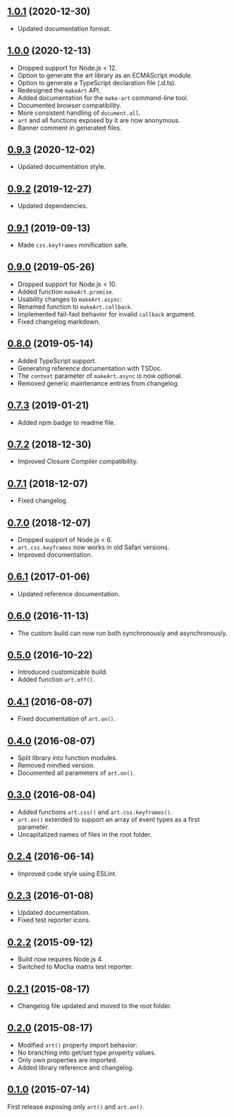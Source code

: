 <a name="1.0.1"></a>
## [1.0.1](https://github.com/fasttime/art/releases/tag/1.0.1) (2020-12-30)

* Updated documentation format.

<a name="1.0.0"></a>
## [1.0.0](https://github.com/fasttime/art/releases/tag/1.0.0) (2020-12-13)

* Dropped support for Node.js < 12.
* Option to generate the art library as an ECMAScript module.
* Option to generate a TypeScript declaration file (.d.ts).
* Redesigned the `makeArt` API.
* Added documentation for the `make-art` command-line tool.
* Documented browser compatibility.
* More consistent handling of `document.all`.
* `art` and all functions exposed by it are now anonymous.
* Banner comment in generated files.

<a name="0.9.3"></a>
## [0.9.3](https://github.com/fasttime/art/releases/tag/0.9.3) (2020-12-02)

* Updated documentation style.

<a name="0.9.2"></a>
## [0.9.2](https://github.com/fasttime/art/releases/tag/0.9.2) (2019-12-27)

* Updated dependencies.

<a name="0.9.1"></a>
## [0.9.1](https://github.com/fasttime/art/releases/tag/0.9.1) (2019-09-13)

* Made `css.keyframes` minification safe.

<a name="0.9.0"></a>
## [0.9.0](https://github.com/fasttime/art/releases/tag/0.9.0) (2019-05-26)

* Dropped support for Node.js < 10.
* Added function `makeArt.promise`.
* Usability changes to `makeArt.async`:
 * Renamed function to `makeArt.callback`.
 * Implemented fail-fast behavior for invalid `callback` argument.
* Fixed changelog markdown.

<a name="0.8.0"></a>
## [0.8.0](https://github.com/fasttime/art/releases/tag/0.8.0) (2019-05-14)

* Added TypeScript support.
* Generating reference documentation with TSDoc.
* The `context` parameter of `makeArt.async` is now optional.
* Removed generic maintenance entries from changelog.

<a name="0.7.3"></a>
## [0.7.3](https://github.com/fasttime/art/releases/tag/0.7.3) (2019-01-21)

* Added npm badge to readme file.

<a name="0.7.2"></a>
## [0.7.2](https://github.com/fasttime/art/releases/tag/0.7.2) (2018-12-30)

* Improved Closure Compiler compatibility.

<a name="0.7.1"></a>
## [0.7.1](https://github.com/fasttime/art/releases/tag/0.7.1) (2018-12-07)

* Fixed changelog.

<a name="0.7.0"></a>
## [0.7.0](https://github.com/fasttime/art/releases/tag/0.7.0) (2018-12-07)

* Dropped support of Node.js < 6.
* `art.css.keyframes` now works in old Safari versions.
* Improved documentation.

<a name="0.6.1"></a>
## [0.6.1](https://github.com/fasttime/art/releases/tag/0.6.1) (2017-01-06)

* Updated reference documentation.

<a name="0.6.0"></a>
## [0.6.0](https://github.com/fasttime/art/releases/tag/0.6.0) (2016-11-13)

* The custom build can now run both synchronously and asynchronously.

<a name="0.5.0"></a>
## [0.5.0](https://github.com/fasttime/art/releases/tag/0.5.0) (2016-10-22)

* Introduced customizable build.
* Added function `art.off()`.

<a name="0.4.1"></a>
## [0.4.1](https://github.com/fasttime/art/releases/tag/0.4.1) (2016-08-07)

* Fixed documentation of `art.on()`.

<a name="0.4.0"></a>
## [0.4.0](https://github.com/fasttime/art/releases/tag/0.4.0) (2016-08-07)

* Split library into function modules.
* Removed minified version.
* Documented all parameters of `art.on()`.

<a name="0.3.0"></a>
## [0.3.0](https://github.com/fasttime/art/releases/tag/0.3.0) (2016-08-04)

* Added functions `art.css()` and `art.css.keyframes()`.
* `art.on()` extended to support an array of event types as a first parameter.
* Uncapitalized names of files in the root folder.

<a name="0.2.4"></a>
## [0.2.4](https://github.com/fasttime/art/releases/tag/0.2.4) (2016-06-14)

* Improved code style using ESLint.

<a name="0.2.3"></a>
## [0.2.3](https://github.com/fasttime/art/releases/tag/0.2.3) (2016-01-08)

* Updated documentation.
* Fixed test reporter icons.

<a name="0.2.2"></a>
## [0.2.2](https://github.com/fasttime/art/releases/tag/0.2.2) (2015-09-12)

* Build now requires Node.js 4.
* Switched to Mocha matrix test reporter.

<a name="0.2.1"></a>
## [0.2.1](https://github.com/fasttime/art/releases/tag/0.2.1) (2015-08-17)

* Changelog file updated and moved to the root folder.

<a name="0.2.0"></a>
## [0.2.0](https://github.com/fasttime/art/releases/tag/0.2.0) (2015-08-17)

* Modified `art()` property import behavior:
 * No branching into get/set type property values.
 * Only own properties are imported.
* Added library reference and changelog.

<a name="0.1.0"></a>
## [0.1.0](https://github.com/fasttime/art/releases/tag/0.1.0) (2015-07-14)

First release exposing only `art()` and `art.on()`.
